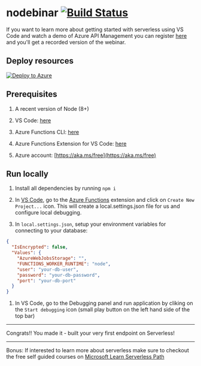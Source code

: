 # nodebinar  [![Build Status](https://dev.azure.com/sicotin/sicotin/_apis/build/status/simonaco.nodebinar)](https://dev.azure.com/sicotin/sicotin/_build/latest?definitionId=10) 

If you want to learn more about getting started with serverless using VS Code and watch a demo of Azure API Management you can register [here](https://info.microsoft.com/demand-build-serverless-api-with-nodejs.html?WT.mc_id=startup-0000-sicotin) and you'll get a recorded version of the webinar.  

## Deploy resources

[![Deploy to Azure](https://azuredeploy.net/deploybutton.png)](https://portal.azure.com/?WT.mc_id=startup-0000-sicotin#create/Microsoft.Template/uri/https%3A%2F%2Fraw.githubusercontent.com%2Fsimonaco%2Fnodebinar%2Fmaster%2Fazuredeploy.json)

## Prerequisites

1. A recent version of Node (8+)

1. VS Code: [here](https://code.visualstudio.com/download/?WT.mc_id=startup-0000-sicotin)  

1. Azure Functions CLI: [here](https://docs.microsoft.com/azure/azure-functions/functions-run-local?WT.mc_id=startup-0000-sicotin)  

1. Azure Functions Extension for VS Code: [here](https://marketplace.visualstudio.com/items/?WT.mc_id=startup-0000-sicotin&itemName=ms-azuretools.vscode-azurefunctions)  

1. Azure account: [https://aka.ms/free](https://aka.ms/free)

## Run locally

1. Install all dependencies by running `npm i`

1. In [VS Code](https://code.visualstudio.com/download/?WT.mc_id=startup-0000-sicotin), go to the [Azure Functions](https://marketplace.visualstudio.com/items/?WT.mc_id=startup-0000-sicotin&itemName=ms-azuretools.vscode-azurefunctions) extension and click on `Create New Project...` icon. This will create a local.settings.json file for us and configure local debugging.  

1. In `local.settings.json`, setup your environment variables for connecting to your database: 

```json
{
  "IsEncrypted": false,
  "Values": {
    "AzureWebJobsStorage": "",
    "FUNCTIONS_WORKER_RUNTIME": "node",
    "user": "your-db-user",
    "password": "your-db-password",
    "port": "your-db-port"
  }
}
```

1. In VS Code, go to the Debugging panel and run application by cliking on the `Start debugging` icon (small play button on the left hand side of the top bar)

---

<span class="emoji-outer emoji-sizer"><span class="emoji-inner" style="background: url(chrome-extension://immhpnclomdloikkpcefncmfgjbkojmh/emoji-data/sheet_apple_32.png);background-position:16.039952996474735% 71.97414806110459%;background-size:5418.75% 5418.75%" data-codepoints="1f389"></span></span> Congrats!! You made it - built your very first endpoint on Serverless! <span class="emoji-outer emoji-sizer"><span class="emoji-inner" style="background: url(chrome-extension://immhpnclomdloikkpcefncmfgjbkojmh/emoji-data/sheet_apple_32.png);background-position:16.039952996474735% 71.97414806110459%;background-size:5418.75% 5418.75%" data-codepoints="1f389"></span></span>

---
Bonus: If interested to learn more about serverless make sure to checkout the free self guided courses on [Microsoft Learn Serverless Path](https://docs.microsoft.com/learn/browse/?roles=developer&products=azure-functions&WT.mc_id=startup-0000-sicotin)
